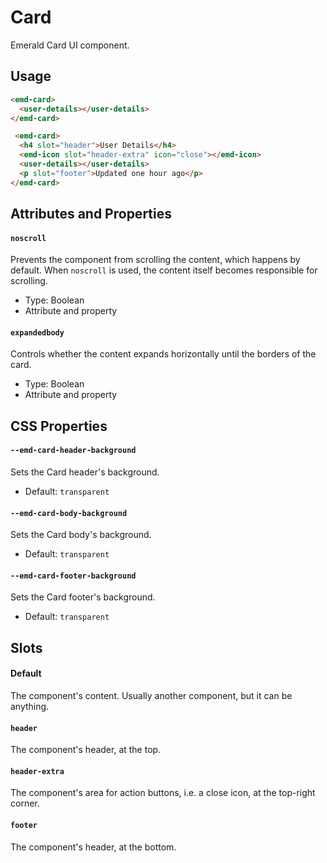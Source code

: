 # Card

Emerald Card UI component.

## Usage

```html
<emd-card>
  <user-details></user-details>
</emd-card>

 <emd-card>
  <h4 slot="header">User Details</h4>
  <emd-icon slot="header-extra" icon="close"></emd-icon>
  <user-details></user-details>
  <p slot="footer">Updated one hour ago</p>
</emd-card>
```

## Attributes and Properties

#### `noscroll`

Prevents the component from scrolling the content, which happens by default. When `noscroll` is used, the content itself becomes responsible for scrolling.

- Type: Boolean
- Attribute and property

#### `expandedbody`

Controls whether the content expands horizontally until the borders of the card.

- Type: Boolean
- Attribute and property

## CSS Properties

#### `--emd-card-header-background`

Sets the Card header's background.

- Default: `transparent`

#### `--emd-card-body-background`

Sets the Card body's background.

- Default: `transparent`

#### `--emd-card-footer-background`

Sets the Card footer's background.

- Default: `transparent`

## Slots

#### Default

The component's content. Usually another component, but it can be anything.

#### `header`

The component's header, at the top.

#### `header-extra`

The component's area for action buttons, i.e. a close icon, at the top-right corner.

#### `footer`

The component's header, at the bottom.